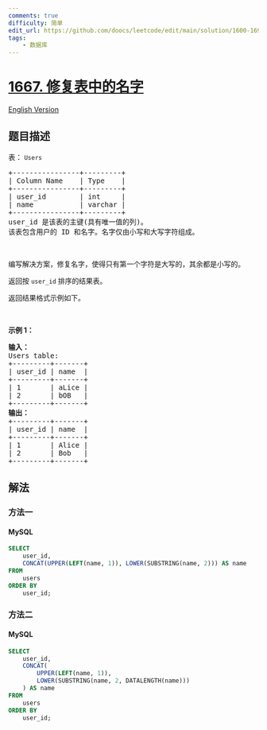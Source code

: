 ```yaml
---
comments: true
difficulty: 简单
edit_url: https://github.com/doocs/leetcode/edit/main/solution/1600-1699/1667.Fix%20Names%20in%20a%20Table/README.md
tags:
    - 数据库
---
```


<!-- problem:start -->

# [1667. 修复表中的名字](https://leetcode.cn/problems/fix-names-in-a-table)

[English Version](/solution/1600-1699/1667.Fix%20Names%20in%20a%20Table/README_EN.md)

## 题目描述

<!-- description:start -->

<p>表： <code>Users</code></p>

<pre>
+----------------+---------+
| Column Name    | Type    |
+----------------+---------+
| user_id        | int     |
| name           | varchar |
+----------------+---------+
user_id 是该表的主键(具有唯一值的列)。
该表包含用户的 ID 和名字。名字仅由小写和大写字符组成。
</pre>

<p>&nbsp;</p>

<p>编写解决方案，修复名字，使得只有第一个字符是大写的，其余都是小写的。</p>

<p>返回按 <code>user_id</code> 排序的结果表。</p>

<p>返回结果格式示例如下。</p>

<p>&nbsp;</p>

<p><strong class="example">示例 1：</strong></p>

<pre>
<strong>输入：</strong>
Users table:
+---------+-------+
| user_id | name  |
+---------+-------+
| 1       | aLice |
| 2       | bOB   |
+---------+-------+
<strong>输出：</strong>
+---------+-------+
| user_id | name  |
+---------+-------+
| 1       | Alice |
| 2       | Bob   |
+---------+-------+</pre>

<!-- description:end -->

## 解法

<!-- solution:start -->

### 方法一

<!-- tabs:start -->

#### MySQL

```sql
SELECT
    user_id,
    CONCAT(UPPER(LEFT(name, 1)), LOWER(SUBSTRING(name, 2))) AS name
FROM
    users
ORDER BY
    user_id;
```

<!-- tabs:end -->

<!-- solution:end -->

<!-- solution:start -->

### 方法二

<!-- tabs:start -->

#### MySQL

```sql
SELECT
    user_id,
    CONCAT(
        UPPER(LEFT(name, 1)),
        LOWER(SUBSTRING(name, 2, DATALENGTH(name)))
    ) AS name
FROM
    users
ORDER BY
    user_id;
```

<!-- tabs:end -->

<!-- solution:end -->

<!-- problem:end -->

